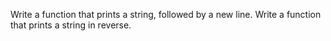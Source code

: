 Write a function that prints a string, followed by a new line.
Write a function that prints a string in reverse.
